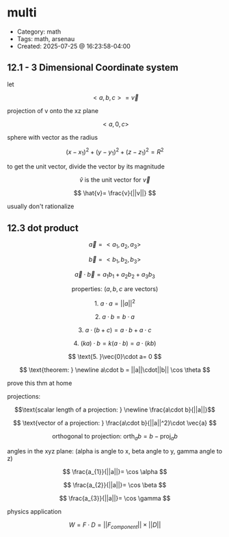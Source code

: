 multi
=====
- Category: math
- Tags: math, arsenau
- Created: 2025-07-25 @ 16:23:58-04:00

12.1 - 3 Dimensional Coordinate system
---

let 

$$
<a,b,c> = \vec{v}
$$

projection of v onto the xz plane 

$$
<a,0,c>
$$

sphere with vector as the radius

$$
(x-x_{1})^2 +(y-y_{1})^2+(z-z_{1})^2 = R^2
$$

to get the unit vector, divide the vector by its magnitude

$$
\hat{v} \text{ is the unit vector for } \vec{v}
$$


$$
\hat{v}= \frac{v}{||v||}
$$

usually don't rationalize

12.3 dot product
---


$$
\vec{a} = <a_{1},a_{2},a_{3}>
$$


$$
\vec{b} = <b_{1},b_{2},b_{3}>
$$



$$
\vec{a}\cdot    \vec{b} = a_{1}b_{1}+a_{2}b_{2}+a_{3}b_{3}
$$


$$
\text{properties: (} a,b,c \text{ are vectors)}
$$


$$
\text{1. } a\cdot a = ||a||^2
$$

$$
\text{2. }a\cdot b = b\cdot a
$$


$$
\text{3. } a\cdot (b+c)= a\cdot b + a \cdot c
$$


$$
\text{4. }(ka)\cdot b=k(a\cdot b)=a\cdot(kb)
$$


$$
\text{5. }\vec{0}\cdot a= 0
$$


$$
\text{theorem: }
\newline a\cdot b = ||a||\cdot||b|| \cos \theta
$$

prove this thm at home


projections:


$$\text{scalar length of a projection: } \newline \frac{a\cdot b}{||a||}$$


$$
\text{vector of a projection: } \frac{a\cdot b}{||a||^2}\cdot \vec{a}
$$


$$
\text{orthogonal to projection: }\operatorname{orth}_{a}b= b- \operatorname{proj}_{{a}}b
$$



angles in the xyz plane: (alpha is angle to x, beta angle to y, gamma angle to z)

$$
\frac{a_{1}}{||a||}= \cos \alpha
$$

$$
\frac{a_{2}}{||a||}= \cos \beta
$$


$$
\frac{a_{3}}{||a||}= \cos \gamma
$$

physics application 

$$
W = F\cdot D = ||F_{component}||\times||D||
$$